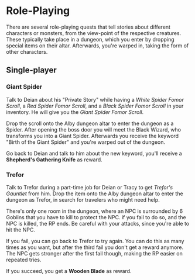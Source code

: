 Role-Playing
=============================================================================

There are several role-playing quests that tell stories about different
characters or monsters, from the view-point of the respective creatures.
These typically take place in a dungeon, which you enter by dropping
special items on their altar. Afterwards, you're warped in, taking the
form of other characters.

Single-player
-----------------------------------------------------------------------------

### Giant Spider

Talk to Deian about his "Private Story" while having a *White Spider Fomor
Scroll*, a *Red Spider Fomor Scroll*, and a *Black Spider Fomor Scroll* in
your inventory. He will give you the *Giant Spider Fomor Scroll*.

Drop the scroll onto the Alby dungeon altar to enter the dungeon as a Spider.
After opening the boss door you will meet the Black Wizard, who transforms
you into a Giant Spider. Afterwards you receive the keyword "Birth of the
Giant Spider" and you're warped out of the dungeon.

Go back to Deian and talk to him about the new keyword, you'll receive a
**Shepherd's Gathering Knife** as reward.

### Trefor

Talk to Trefor during a part-time job for Deian or Tracy to get *Trefor's
Gauntlet* from him. Drop the item onto the Alby dungeon altar to enter the
dungeon as Trefor, in search for travelers who might need help.

There's only one room in the dungeon, where an NPC is surrounded by 6
Goblins that you have to kill to protect the NPC. if you fail to do so,
and the NPC is killed, the RP ends. Be careful with your attacks, since
you're able to hit the NPC.

If you fail, you can go back to Trefor to try again. You can do this as
many times as you want, but after the third fail you don't get a reward
anymore. The NPC gets stronger after the first fail though, making the RP
easier on repeated tries.

If you succeed, you get a **Wooden Blade** as reward.
